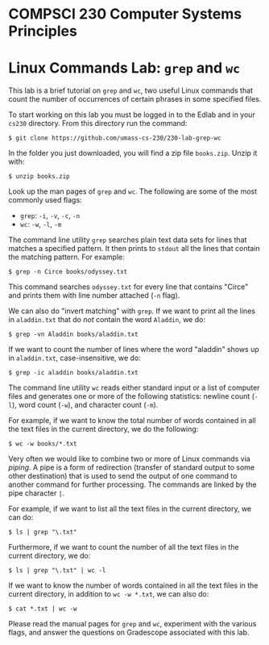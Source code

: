 # COMPSCI 230 Computer Systems Principles
# Linux Commands Lab: `grep` and `wc`

This lab is a brief tutorial on `grep` and `wc`, two useful Linux commands that
count the number of occurrences of certain phrases in some specified files.

To start working on this lab you must be logged in to the Edlab and in your
`cs230` directory. From this directory run the command:

```
$ git clone https://github.com/umass-cs-230/230-lab-grep-wc
```

In the folder you just downloaded, you will find a zip file `books.zip`. Unzip
it with:

```
$ unzip books.zip
```

Look up the man pages of `grep` and `wc`. The following are some of the most
commonly used flags:

* `grep`: `-i`, `-v`, `-c`, `-n`
* `wc`: `-w`, `-l`, `-m`

The command line utility `grep` searches plain text data sets for lines that
matches a specified pattern. It then prints to `stdout` all the lines that
contain the matching pattern. For example:

```
$ grep -n Circe books/odyssey.txt
```

This command searches `odyssey.txt` for every line that contains "Circe" and
prints them with line number attached (`-n` flag).

We can also do "invert matching" with `grep`. If we want to print all the lines
in `aladdin.txt` that do *not* contain the word `Aladdin`, we do:

```
$ grep -vn Aladdin books/aladdin.txt
```

If we want to count the number of lines where the word "aladdin" shows up in
`aladdin.txt`, case-insensitive, we do:

```
$ grep -ic aladdin books/aladdin.txt
```

The command line utility `wc` reads either standard input or a list of computer
files and generates one or more of the following statistics: newline count
(`-l`), word count (`-w`), and character count (`-m`).

For example, if we want to know the total number of words contained in all the
text files in the current directory, we do the following:

```
$ wc -w books/*.txt
```

Very often we would like to combine two or more of Linux commands via *piping*.
A pipe is a form of redirection (transfer of standard output to some other
destination) that is used to send the output of one command to another command
for further processing. The commands are linked by the pipe character `|`.

For example, if we want to list all the text files in the current directory, we
can do:

```
$ ls | grep "\.txt"
```

Furthermore, if we want to count the number of all the text files in the current
directory, we do:

```
$ ls | grep "\.txt" | wc -l
```

If we want to know the number of words contained in all the text files in the
current directory, in addition to `wc -w *.txt`, we can also do:

```
$ cat *.txt | wc -w
```

Please read the manual pages for `grep` and `wc`, experiment with the various
flags, and answer the questions on Gradescope associated with this lab.
